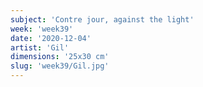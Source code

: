 ```yaml
---
subject: 'Contre jour, against the light'
week: 'week39'
date: '2020-12-04'
artist: 'Gil'
dimensions: '25x30 cm'
slug: 'week39/Gil.jpg'
---
```

